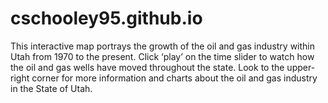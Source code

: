# cschooley95.github.io

This interactive map portrays the growth of the oil and gas industry within Utah from 1970 to the present. 
Click ‘play’ on the time slider to watch how the oil and gas wells have moved throughout the state. 
Look to the upper-right corner for more information and charts about the oil and gas industry in the State of Utah.
